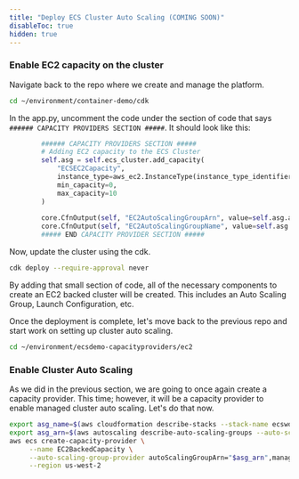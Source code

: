 ```yaml
---
title: "Deploy ECS Cluster Auto Scaling (COMING SOON)"
disableToc: true
hidden: true
---
```

 
### Enable EC2 capacity on the cluster

Navigate back to the repo where we create and manage the platform.

```bash
cd ~/environment/container-demo/cdk
```

In the app.py, uncomment the code under the section of code that says `###### CAPACITY PROVIDERS SECTION #####`. It should look like this:

```python
        ###### CAPACITY PROVIDERS SECTION #####
        # Adding EC2 capacity to the ECS Cluster
        self.asg = self.ecs_cluster.add_capacity(
            "ECSEC2Capacity",
            instance_type=aws_ec2.InstanceType(instance_type_identifier='t3.small'),
            min_capacity=0,
            max_capacity=10
        )
        
        core.CfnOutput(self, "EC2AutoScalingGroupArn", value=self.asg.auto_scaling_group_arn, export_name="EC2ASGArn")
        core.CfnOutput(self, "EC2AutoScalingGroupName", value=self.asg.auto_scaling_group_name, export_name="EC2ASGName")
        ##### END CAPACITY PROVIDER SECTION #####
```

Now, update the cluster using the cdk.

```bash
cdk deploy --require-approval never
```

By adding that small section of code, all of the necessary components to create an EC2 backed cluster will be created. This includes an Auto Scaling Group, Launch Configuration, etc.

Once the deployment is complete, let's move back to the previous repo and start work on setting up cluster auto scaling.

```bash
cd ~/environment/ecsdemo-capacityproviders/ec2
```

### Enable Cluster Auto Scaling

As we did in the previous section, we are going to once again create a capacity provider. This time; however, it will be a capacity provider to enable managed cluster auto scaling. Let's do that now.

```bash
export asg_name=$(aws cloudformation describe-stacks --stack-name ecsworkshop-base | jq -r '.Stacks[].Outputs[] | select(.ExportName | contains("EC2ASGName"))| .OutputValue')
export asg_arn=$(aws autoscaling describe-auto-scaling-groups --auto-scaling-group-names $asg_name | jq .AutoScalingGroups[].AutoScalingGroupARN)
aws ecs create-capacity-provider \
     --name EC2BackedCapacity \
     --auto-scaling-group-provider autoScalingGroupArn="$asg_arn",managedScaling=\{status="ENABLED",targetCapacity=80\},managedTerminationProtection="DISABLED" \
     --region us-west-2
```